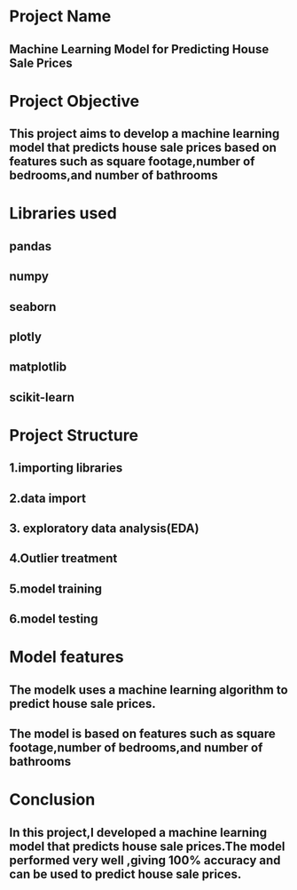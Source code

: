 # Project Name
## Machine Learning Model for Predicting House Sale Prices
# Project Objective
## This project aims to develop a machine learning model that predicts house sale prices based on features such as square footage,number of bedrooms,and number of bathrooms
# Libraries used
## pandas
## numpy
## seaborn
## plotly
## matplotlib
## scikit-learn
# Project Structure
## 1.importing libraries
## 2.data import
## 3. exploratory data analysis(EDA)
## 4.Outlier treatment
## 5.model training
## 6.model testing
# Model features
## The modelk uses a machine learning algorithm to predict house sale prices.
## The model is based on features such as square footage,number of bedrooms,and number of bathrooms
# Conclusion
## In this project,I developed a machine learning model that predicts house sale prices.The model performed very well ,giving 100% accuracy and can be used to predict house sale prices.
